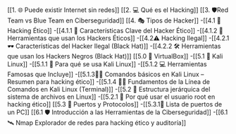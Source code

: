 [[1. 🌐 Puede existir Internet sin redes]]
[[2. 💻 Qué es el Hacking]]
[[3. 🛡️Red Team vs Blue Team en Ciberseguridad]]
[[4. 🎭 Tipos de Hacker]]
	-[[4.1 🧠Hacking Ético]]
		-[[4.1.1 🧩 Características Clave del Hacker Ético]]
		-[[4.1.2 🧰 Herramientas que usan los Hackers Éticos]]
	-[[4.2⚠️ Hacking Ilegal]]
		-[[4.2.1 🕶️ Características del Hacker Ilegal (Black Hat)]]
		-[[4.2.2 🛠️ Herramientas que usan los Hackers Negros (Black Hat)]]
[[5.0 🧰 VirtualBox]]
	-[[5.1 🐉 Kali Linux]]
		-[[5.1.1 🎯 Para qué se usa Kali Linux]]
		-[[5.1.2 💻 Herramientas Famosas que Incluye]]
		-[[5.1.3🧑‍💻 Comandos básicos en Kali Linux – Resumen para hacking ético]]
		-[[5.1.4 🧑‍💻 Fundamentos de la Línea de Comandos en Kali Linux (Terminal)]]
	-[[5.2 📁 Estructura jerárquica del sistema de archivos en Linux]]
		-[[5.2.1 🔐 Por qué usar el usuario root en hacking ético]]
	[[5.3 🔐 Puertos y Protocolos]]
			-[[5.3.1🔌 Lista de puertos de un PC]]
[[6.1 🛡️ Introducción a las Herramientas de la Ciberseguridad]]
	-[[6.1 🛰️ Nmap Explorador de redes para hacking ético y auditoría]]

	
